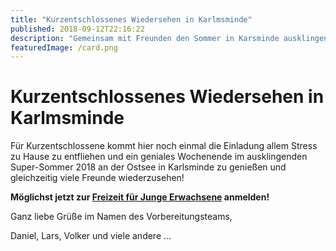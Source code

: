```yaml
---
title: "Kurzentschlossenes Wiedersehen in Karlmsminde"
published: 2018-09-12T22:16:22
description: "Gemeinsam mit Freunden den Sommer in Karsminde ausklingen lassen? - Dann jetzt noch kurzfristig zur Jung-Erwachsenen Freizeit anmelden!\n\n#Karlsminde #WirSindDerNordbund #meinEC"
featuredImage: /card.png
---
```


# Kurzentschlossenes Wiedersehen in Karlmsminde

Für Kurzentschlossene kommt hier noch einmal die Einladung allem Stress zu Hause zu entfliehen und ein geniales Wochenende im ausklingenden Super-Sommer 2018 an der Ostsee in Karlsminde zu genießen und gleichzeitig viele Freunde wiederzusehen!

**Möglichst jetzt zur <a href="/veranstaltung/58/karlsminde-freizeit-fuer-junge-erwachsene/" target="_blank" rel="noopener">Freizeit für Junge Erwachsene</a> anmelden!**

Ganz liebe Grüße im Namen des Vorbereitungsteams,


Daniel, Lars, Volker und viele andere &#8230;